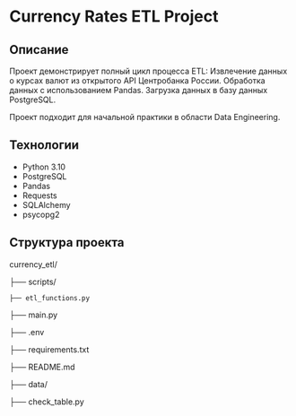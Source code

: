 # Currency Rates ETL Project

## Описание
Проект демонстрирует полный цикл процесса ETL:
Извлечение данных о курсах валют из открытого API Центробанка России.
Обработка данных с использованием Pandas.
Загрузка данных в базу данных PostgreSQL.

Проект подходит для начальной практики в области Data Engineering.

## Технологии
- Python 3.10
- PostgreSQL
- Pandas
- Requests
- SQLAlchemy
- psycopg2

## Структура проекта

currency_etl/

├── scripts/

    ├── etl_functions.py

├── main.py

├── .env

├── requirements.txt

├── README.md

├── data/

├── check_table.py

